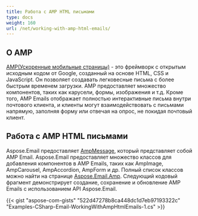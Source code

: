 ```yaml
---
title: Работа с AMP HTML письмами
type: docs
weight: 160
url: /net/working-with-amp-html-emails/
---
```


## **О AMP**

[AMP(Ускоренные мобильные страницы)](https://en.wikipedia.org/wiki/Accelerated_Mobile_Pages) - это фреймворк с открытым исходным кодом от Google, созданный на основе HTML, CSS и JavaScript. Он позволяет создавать легковесные письма с более быстрым временем загрузки. AMP предоставляет множество компонентов, таких как карусели, формы, изображения и т.д. Кроме того, AMP Emails отображает полностью интерактивные письма внутри почтового клиента, и клиенты могут взаимодействовать с письмами напрямую, заполняя форму или отвечая на опрос, не покидая почтовый клиент.

## **Работа с AMP HTML письмами**

Aspose.Email предоставляет [AmpMessage](https://reference.aspose.com/email/net/aspose.email.amp/ampmessage/ampmessage/), который представляет собой AMP Email. Aspose.Email предоставляет множество классов для добавления компонентов в AMP Emails, таких как AmpImage, AmpCarousel, AmpAccordion, AmpForm и др. Полный список классов можно найти на странице [Aspose.Email.Amp](https://reference.aspose.com/email/net/aspose.email.amp/). 
Следующий кодовый фрагмент демонстрирует создание, сохранение и обновление AMP Emails с использованием API Aspose.Email.

{{< gist "aspose-com-gists" "522d47278b8ca448dc1d7eb97193322c" "Examples-CSharp-Email-WorkingWithAmpHtmlEmails-1.cs" >}}